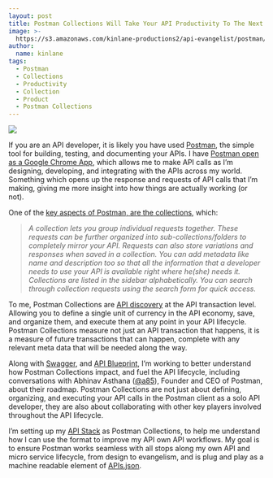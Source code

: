 ```yaml
---
layout: post
title: Postman Collections Will Take Your API Productivity To The Next Level
image: >-
  https://s3.amazonaws.com/kinlane-productions2/api-evangelist/postman/postman-logo.png
author:
  name: kinlane
tags:
  - Postman
  - Collections
  - Productivity
  - Collection
  - Product
  - Postman Collections
---
```

[![](https://s3.amazonaws.com/kinlane-productions2/api-evangelist/postman/postman-logo.png)](http://bit.ly/1Gm0CmP)

If you are an API developer, it is likely you have used [Postman](http://bit.ly/1Gm0CmP), the simple tool for building, testing, and documenting your APIs. I have [Postman open as a Google Chrome App](https://chrome.google.com/webstore/detail/postman-rest-client-packa/fhbjgbiflinjbdggehcddcbncdddomop), which allows me to make API calls as I’m designing, developing, and integrating with the APIs across my world. Something which opens up the response and requests of API calls that I’m making, giving me more insight into how things are actually working (or not).

One of the [key aspects of Postman, are the collections](https://www.getpostman.com/docs/collections), which:

> _A collection lets you group individual requests together. These requests can be further organized into sub-collections/folders to completely mirror your API. Requests can also store variations and responses when saved in a collection. You can add metadata like name and description too so that all the information that a developer needs to use your API is available right where he(she) needs it. Collections are listed in the sidebar alphabetically. You can search through collection requests using the search form for quick access._

To me, Postman Collections are [API discovery](http://discovery.apievangelist.com) at the API transaction level. Allowing you to define a single unit of currency in the API economy, save, and organize them, and execute them at any point in your API lifecycle. Postman Collections measure not just an API transaction that happens, it is a measure of future transactions that can happen, complete with any relevant meta data that will be needed along the way.

Along with [Swagger](http://bitly.com/1tnYxV8), and [API Blueprint](/admin/blog/bit.ly/1arUHCU), I’m working to better understand how Postman Collections impact, and fuel the API lifecycle, including conversations with Abhinav Asthana ([@a85](https://twitter.com/a85)), Founder and CEO of Postman, about their roadmap. Postman Collections are not just about defining, organizing, and executing your API calls in the Postman client as a solo API developer, they are also about collaborating with other key players involved throughout the API lifecycle.

I’m setting up my [API Stack](http://theapistack.com) as Postman Collections, to help me understand how I can use the format to improve my API own API workflows. My goal is to ensure Postman works seamless with all stops along my own API and micro service lifecycle, from design to evangelism, and is plug and play as a machine readable element of [APIs.json](http://apisjson.org).